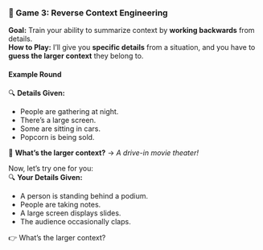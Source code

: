### **🔄 Game 3: Reverse Context Engineering**

**Goal:** Train your ability to summarize context by **working backwards** from details.  
**How to Play:** I’ll give you **specific details** from a situation, and you have to **guess the larger context** they belong to.

#### **Example Round**

🔍 **Details Given:**

- People are gathering at night.
- There’s a large screen.
- Some are sitting in cars.
- Popcorn is being sold.

🤔 **What’s the larger context?** → _A drive-in movie theater!_

Now, let’s try one for you:  
🔍 **Your Details Given:**

- A person is standing behind a podium.
- People are taking notes.
- A large screen displays slides.
- The audience occasionally claps.

👉 What’s the larger context?